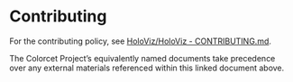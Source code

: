 # Contributing
 
For the contributing policy, see [HoloViz/HoloViz - CONTRIBUTING.md](https://github.com/holoviz/holoviz/blob/colorcet-gov/doc/governance/project-docs/CONTRIBUTING.md).
 
The Colorcet Project’s equivalently named documents take precedence over any external materials referenced within this linked document above.
